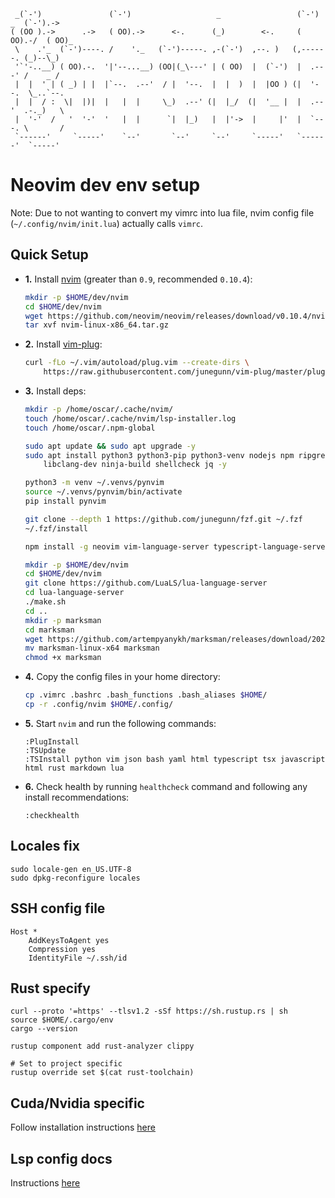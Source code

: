 ```
 _(`-')               (`-')                   _                 (`-')  _  (`-').-> 
( (OO ).->      .->   ( OO).->      <-.      (_)        <-.     ( OO).-/  ( OO)_   
 \    .'_  (`-')----. /    '._   (`-')-----. ,-(`-')  ,--. )   (,------. (_)--\_)  
 '`'-..__) ( OO).-.  '|'--...__) (OO|(_\---' | ( OO)  |  (`-')  |  .---' /    _ /  
 |  |  ' | ( _) | |  |`--.  .--'  / |  '--.  |  |  )  |  |OO ) (|  '--.  \_..`--.  
 |  |  / :  \|  |)|  |   |  |     \_)  .--' (|  |_/  (|  '__ |  |  .--'  .-._)   \ 
 |  '-'  /   '  '-'  '   |  |      `|  |_)   |  |'->  |     |'  |  `---. \       / 
 `------'     `-----'    `--'       `--'     `--'     `-----'   `------'  `-----'  
```
# Neovim dev env setup 
Note: Due to not wanting to convert my vimrc into lua file, nvim config file (`~/.config/nvim/init.lua`) actually calls `vimrc`. 

## Quick Setup
- **1.** Install [nvim](https://github.com/neovim/neovim/releases/tag/v0.10.4) (greater than `0.9`, recommended `0.10.4`):
    ```bash
    mkdir -p $HOME/dev/nvim
    cd $HOME/dev/nvim
    wget https://github.com/neovim/neovim/releases/download/v0.10.4/nvim-linux-x86_64.tar.gz
    tar xvf nvim-linux-x86_64.tar.gz
    ```

- **2.** Install [vim-plug](https://github.com/junegunn/vim-plug):
    ```bash
    curl -fLo ~/.vim/autoload/plug.vim --create-dirs \
        https://raw.githubusercontent.com/junegunn/vim-plug/master/plug.vim
    ```

- **3.** Install deps:
    ```bash
    mkdir -p /home/oscar/.cache/nvim/
    touch /home/oscar/.cache/nvim/lsp-installer.log
    touch /home/oscar/.npm-global

    sudo apt update && sudo apt upgrade -y
    sudo apt install python3 python3-pip python3-venv nodejs npm ripgrep pkg-config libssl-dev cmake \
        libclang-dev ninja-build shellcheck jq -y

    python3 -m venv ~/.venvs/pynvim
    source ~/.venvs/pynvim/bin/activate
    pip install pynvim

    git clone --depth 1 https://github.com/junegunn/fzf.git ~/.fzf
    ~/.fzf/install

    npm install -g neovim vim-language-server typescript-language-server typescript prettier

    mkdir -p $HOME/dev/nvim
    cd $HOME/dev/nvim
    git clone https://github.com/LuaLS/lua-language-server
    cd lua-language-server
    ./make.sh
    cd ..
    mkdir -p marksman
    cd marksman
    wget https://github.com/artempyanykh/marksman/releases/download/2024-12-18/marksman-linux-x64
    mv marksman-linux-x64 marksman
    chmod +x marksman
    ```

- **4.** Copy the config files in your home directory:
    ```bash
    cp .vimrc .bashrc .bash_functions .bash_aliases $HOME/
    cp -r .config/nvim $HOME/.config/
    ```

- **5.** Start `nvim` and run the following commands:
    ```
    :PlugInstall 
    :TSUpdate
    :TSInstall python vim json bash yaml html typescript tsx javascript html rust markdown lua
    ```

- **6.** Check health by running `healthcheck` command and following any install recommendations:
    ```
    :checkhealth
    ```

## Locales fix

```
sudo locale-gen en_US.UTF-8
sudo dpkg-reconfigure locales
```

## SSH config file

```
Host *
    AddKeysToAgent yes
    Compression yes
    IdentityFile ~/.ssh/id
```

## Rust specify

```
curl --proto '=https' --tlsv1.2 -sSf https://sh.rustup.rs | sh
source $HOME/.cargo/env
cargo --version

rustup component add rust-analyzer clippy

# Set to project specific
rustup override set $(cat rust-toolchain)
```

## Cuda/Nvidia specific

Follow installation instructions [here](https://developer.nvidia.com/cuda-downloads?target_os=Linux&target_arch=x86_64&Distribution=WSL-Ubuntu&target_version=2.0&target_type=deb_local)

## Lsp config docs 

Instructions [here](https://github.com/neovim/nvim-lspconfig/blob/master/doc/configs.md)
